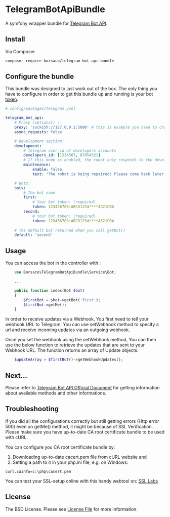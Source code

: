 TelegramBotApiBundle
===================
A symfony wrapper bundle for  [Telegram Bot API](https://core.telegram.org/bots/api).

## Install

Via Composer

``` bash
composer require borsaco/telegram-bot-api-bundle
```

## Configure the bundle

This bundle was designed to just work out of the box. The only thing you have to configure in order to get this bundle up and running is your bot [token](https://core.telegram.org/bots#botfather).

```yaml
# config/packages/telegram.yaml

telegram_bot_api:
    # Proxy (optional) :
    proxy: 'socks5h://127.0.0.1:5090' # this is example you have to change this
    async_requests: false

    # Development section:
    development:
        # Telegram user_id of developers accounts
        developers_id: [1234567, 87654321]
        # If this mode is enabled, the robot only responds to the developers
        maintenance:
            enable: false
            text: "The robot is being repaired! Please come back later."

    # Bots:
    bots:
        # The bot name
        first:
            # Your bot token: (required)
            token: 123456789:ABCD1234****4321CBA
        second:
            # Your bot token: (required)
            token: 123456789:ABCD1234****4321CBA
    
    # The default bot returned when you call getBot()
    default: 'second' 
```

## Usage

You can access the bot in the controller with :
```php
    use Borsaco\TelegramBotApiBundle\Service\Bot;

    ...

    public function index(Bot $bot)
    {
        $firstBot = $bot->getBot('first');
        $firstBot->getMe();
    }
```

In order to receive updates via a Webhook, You first need to tell your webhook URL to Telegram. You can use setWebhook method to specify a url and receive incoming updates via an outgoing webhook.

Once you set the webhook using the setWebhook method, You can then use the below function to retrieve the updates that are sent to your Webhook URL. The function returns an array of Update objects.
```php
    $updateArray = $firstBot()->getWebhookUpdates();
```

## Next...

Please refer to [Telegram Bot API Official Document](https://core.telegram.org/bots/api) for getting information about available methods and other informations.

## Troubleshooting

If you did all the configurations correctly but still getting errors (Http error 500) even on getMe() method, it might be because of SSL Verification. Please make sure you have up-to-date CA root certificate bundle to be used with cURL.

You can configure you CA root certificate bundle by:

 1. Downloading up-to-date cacert.pem file from cURL website and
 2. Setting a path to it in your php.ini file, e.g. on Windows:

 `curl.cainfo=c:\php\cacert.pem`

You can test your SSL-setup online with this handy webtool on: [SSL Labs](https://www.ssllabs.com/ssltest)

## License

The BSD License. Please see [License File](LICENSE) for more information.
